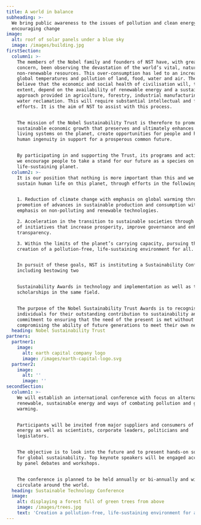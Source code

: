 ```yaml
---
title: A world in balance
subheading: >-
  We bring public awareness to the issues of pollution and clean energy and
  encouraging change 
image:
  alt: roof of solar panels under a blue sky
  image: /images/building.jpg
firstSection:
  column1: >-
    The members of the Nobel family and founders of NST have, with great
    concern, been observing the devastation of the world’s vital, natural and
    non-renewable resources. This over-consumption has led to an increase in
    global temperatures and pollution of land, food, water and air. The founders
    believe that the economic and social health of civilisation will, to a large
    extent, depend on the availability of renewable energy and a sustainable
    approach provided in agriculture, forestry, industrial manufacturing and
    water reclamation. This will require substantial intellectual and financial
    efforts. It is the aim of NST to assist with this process.


    The mission of the Nobel Sustainability Trust is therefore to promote a
    sustainable economic growth that preserves and ultimately enhances the
    living systems on the planet, create opportunities for people and harness
    human ingenuity in support for a prosperous common future.


    By participating in and supporting the Trust, its programs and activities,
    we encourage people to take a stand for our future as a species on a
    life-sustaining planet.
  column2: >-
    It is our position that nothing is more important than this and we want to
    sustain human life on this planet, through efforts in the following areas:


    1. Reduction of climate change with emphasis on global warming through the
    promotion of advances in sustainable production and consumption with
    emphasis on non-polluting and renewable technologies.

    2. Acceleration in the transition to sustainable societies through promotion
    of initiatives that increase prosperity, improve governance and enhance
    transparency.

    3. Within the limits of the planet’s carrying capacity, pursuing the
    creation of a pollution-free, life-sustaining environment for all.


    In pursuit of these goals, NST is instituting a Sustainability Conference
    including bestowing two


    Sustainability Awards in technology and implementation as well as two
    scholarships in the same field.


    The purpose of the Nobel Sustainability Trust Awards is to recognise
    individuals for their outstanding contribution to sustainability and a
    commitment to ensuring that the need of the present is met without
    compromising the ability of future generations to meet their own needs.
  heading: Nobel Sustainability Trust
partners:
  partner1:
    image:
      alt: earth capital company logo
      image: /images/earth-capital-logo.svg
  partner2:
    image:
      alt: ''
      image: ''
secondSection:
  column1: >-
    We will establish an international conference with focus on alternative,
    renewable, sustainable energy and ways of combating pollution and global
    warming.


    Participants will be invited from major suppliers and consumers of such
    energy as well as scientists, corporate leaders, politicians and
    legislators.


    The objective is to look into the future and to present hands-on solutions
    for global sustainability. Top keynote speakers will be engaged accompanied
    by panel debates and workshops.


    The conference is planned to be held annually or bi-annually and will
    circulate around the world.
  heading: Sustainable Technology Conference
  image:
    alt: displaying a forest full of green trees from above
    image: /images/trees.jpg
    text: 'Creation a pollution-free, life-sustaining environment for all'
---
```


